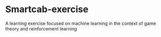 # Smartcab-exercise
A learning exercise focused on machine learning in the context of game theory and reinforcement learning
